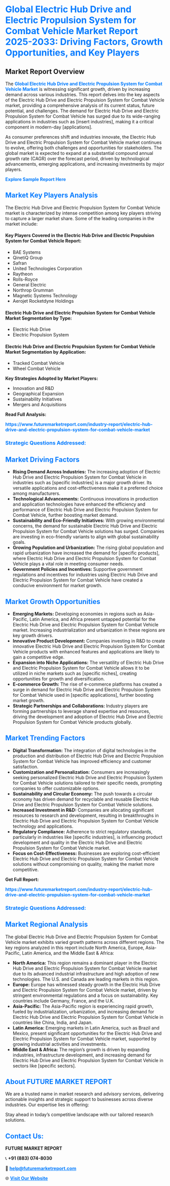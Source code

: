 <h1 style="color: #007BFF;">Global Electric Hub Drive and Electric Propulsion System for Combat Vehicle Market Report 2025-2033: Driving Factors, Growth Opportunities, and Key Players</h1>

<section id="overview">
<h2>Market Report Overview</h2>
<p>The <a href="https://www.futuremarketreport.com/industry-report/electric-hub-drive-and-electric-propulsion-system-for-combat-vehicle-market" style="color: #007BFF; text-decoration: none;"><strong>Global Electric Hub Drive and Electric Propulsion System for Combat Vehicle Market</strong></a> is witnessing significant growth, driven by increasing demand across various industries. This report delves into the key aspects of the Electric Hub Drive and Electric Propulsion System for Combat Vehicle market, providing a comprehensive analysis of its current status, future potential, and challenges. The demand for Electric Hub Drive and Electric Propulsion System for Combat Vehicle has surged due to its wide-ranging applications in industries such as [insert industries], making it a critical component in modern-day [applications].</p>
<p>As consumer preferences shift and industries innovate, the Electric Hub Drive and Electric Propulsion System for Combat Vehicle market continues to evolve, offering both challenges and opportunities for stakeholders. The global market is expected to expand at a substantial compound annual growth rate (CAGR) over the forecast period, driven by technological advancements, emerging applications, and increasing investments by major players.</p>
</section>

<section id="overview">
<p><a href="https://www.futuremarketreport.com/request-sample/reportId=84774" style="color: #007BFF; text-decoration: none;"><strong>Explore Sample Report Here</strong></a></p>
</section>

<section id="key-players">
<h2 style="color: #007BFF;">Market Key Players Analysis</h2>
<p>The Electric Hub Drive and Electric Propulsion System for Combat Vehicle market is characterized by intense competition among key players striving to capture a larger market share. Some of the leading companies in the market include:</p>
<h4>Key Players Covered in the Electric Hub Drive and Electric Propulsion System for Combat Vehicle Report:</h4>
<ul><li>BAE Systems</li><li>QinetiQ Group</li><li>Safran</li><li>United Technologies Corporation</li><li>Raytheon</li><li>Rolls-Royce</li><li>General Electric</li><li>Northrop Grumman</li><li>Magnetic Systems Technology</li><li>Aerojet Rocketdyne Holdings</li></ul>
<h4>Electric Hub Drive and Electric Propulsion System for Combat Vehicle Market Segmentation by Type:</h4>
<ul><li>Electric Hub Drive</li><li>Electric Propulsion System</li></ul>

<h4>Electric Hub Drive and Electric Propulsion System for Combat Vehicle Market Segmentation by Application:</h4>
<ul><li>Tracked Combat Vehicle</li><li>Wheel Combat Vehicle</li></ul>
<p><strong>Key Strategies Adopted by Market Players:</strong></p>
<ul>
<li>Innovation and R&D</li>
<li>Geographical Expansion</li>
<li>Sustainability Initiatives</li>
<li>Mergers and Acquisitions</li>
</ul>
</section>

<section>
<p><strong>Read Full Analysis: </strong></p><a href="https://www.futuremarketreport.com/industry-report/electric-hub-drive-and-electric-propulsion-system-for-combat-vehicle-market" style="color: #007BFF; text-decoration: none;"><strong>https://www.futuremarketreport.com/industry-report/electric-hub-drive-and-electric-propulsion-system-for-combat-vehicle-market</strong></a>
<h3 style="color: #007BFF;">Strategic Questions Addressed:</h3>
</section>

<section id="driving-factors">
<h2 style="color: #007BFF;">Market Driving Factors</h2>
<ul>
<li><strong>Rising Demand Across Industries:</strong> The increasing adoption of Electric Hub Drive and Electric Propulsion System for Combat Vehicle in industries such as [specific industries] is a major growth driver. Its versatile applications and cost-effectiveness make it a preferred choice among manufacturers.</li>
<li><strong>Technological Advancements:</strong> Continuous innovations in production and application technologies have enhanced the efficiency and performance of Electric Hub Drive and Electric Propulsion System for Combat Vehicle, further boosting market demand.</li>
<li><strong>Sustainability and Eco-Friendly Initiatives:</strong> With growing environmental concerns, the demand for sustainable Electric Hub Drive and Electric Propulsion System for Combat Vehicle solutions has surged. Companies are investing in eco-friendly variants to align with global sustainability goals.</li>
<li><strong>Growing Population and Urbanization:</strong> The rising global population and rapid urbanization have increased the demand for [specific products], where Electric Hub Drive and Electric Propulsion System for Combat Vehicle plays a vital role in meeting consumer needs.</li>
<li><strong>Government Policies and Incentives:</strong> Supportive government regulations and incentives for industries using Electric Hub Drive and Electric Propulsion System for Combat Vehicle have created a conducive environment for market growth.</li>
</ul>
</section>

<section id="growth-opportunities">
<h2 style="color: #007BFF;">Market Growth Opportunities</h2>
<ul>
<li><strong>Emerging Markets:</strong> Developing economies in regions such as Asia-Pacific, Latin America, and Africa present untapped potential for the Electric Hub Drive and Electric Propulsion System for Combat Vehicle market. Increasing industrialization and urbanization in these regions are key growth drivers.</li>
<li><strong>Innovative Product Development:</strong> Companies investing in R&D to create innovative Electric Hub Drive and Electric Propulsion System for Combat Vehicle products with enhanced features and applications are likely to gain a competitive edge.</li>
<li><strong>Expansion into Niche Applications:</strong> The versatility of Electric Hub Drive and Electric Propulsion System for Combat Vehicle allows it to be utilized in niche markets such as [specific niches], creating opportunities for growth and diversification.</li>
<li><strong>E-commerce Growth:</strong> The rise of e-commerce platforms has created a surge in demand for Electric Hub Drive and Electric Propulsion System for Combat Vehicle used in [specific applications], further boosting market growth.</li>
<li><strong>Strategic Partnerships and Collaborations:</strong> Industry players are forming partnerships to leverage shared expertise and resources, driving the development and adoption of Electric Hub Drive and Electric Propulsion System for Combat Vehicle products globally.</li>
</ul>
</section>

<section id="trending-factors">
<h2 style="color: #007BFF;">Market Trending Factors</h2>
<ul>
<li><strong>Digital Transformation:</strong> The integration of digital technologies in the production and distribution of Electric Hub Drive and Electric Propulsion System for Combat Vehicle has improved efficiency and customer satisfaction.</li>
<li><strong>Customization and Personalization:</strong> Consumers are increasingly seeking personalized Electric Hub Drive and Electric Propulsion System for Combat Vehicle solutions tailored to their specific needs, prompting companies to offer customizable options.</li>
<li><strong>Sustainability and Circular Economy:</strong> The push towards a circular economy has driven demand for recyclable and reusable Electric Hub Drive and Electric Propulsion System for Combat Vehicle solutions.</li>
<li><strong>Increased Investment in R&D:</strong> Companies are allocating significant resources to research and development, resulting in breakthroughs in Electric Hub Drive and Electric Propulsion System for Combat Vehicle technology and applications.</li>
<li><strong>Regulatory Compliance:</strong> Adherence to strict regulatory standards, particularly in industries like [specific industries], is influencing product development and quality in the Electric Hub Drive and Electric Propulsion System for Combat Vehicle market.</li>
<li><strong>Focus on Cost-Effectiveness:</strong> Businesses are exploring cost-efficient Electric Hub Drive and Electric Propulsion System for Combat Vehicle solutions without compromising on quality, making the market more competitive.</li>
</ul>
</section>

<section>
<p><strong>Get Full Report: </strong></p><a href="https://www.futuremarketreport.com/industry-report/electric-hub-drive-and-electric-propulsion-system-for-combat-vehicle-market" style="color: #007BFF; text-decoration: none;"><strong>https://www.futuremarketreport.com/industry-report/electric-hub-drive-and-electric-propulsion-system-for-combat-vehicle-market</strong></a>
<h3 style="color: #007BFF;">Strategic Questions Addressed:</h3>
</section>


<section id="regional-analysis">
<h2 style="color: #007BFF;">Market Regional Analysis</h2>
<p>The global Electric Hub Drive and Electric Propulsion System for Combat Vehicle market exhibits varied growth patterns across different regions. The key regions analyzed in this report include North America, Europe, Asia-Pacific, Latin America, and the Middle East & Africa:</p>
<ul>
<li><strong>North America:</strong> This region remains a dominant player in the Electric Hub Drive and Electric Propulsion System for Combat Vehicle market due to its advanced industrial infrastructure and high adoption of new technologies. The U.S. and Canada are leading markets in this region.</li>
<li><strong>Europe:</strong> Europe has witnessed steady growth in the Electric Hub Drive and Electric Propulsion System for Combat Vehicle market, driven by stringent environmental regulations and a focus on sustainability. Key countries include Germany, France, and the U.K.</li>
<li><strong>Asia-Pacific:</strong> The Asia-Pacific region is experiencing rapid growth, fueled by industrialization, urbanization, and increasing demand for Electric Hub Drive and Electric Propulsion System for Combat Vehicle in countries like China, India, and Japan.</li>
<li><strong>Latin America:</strong> Emerging markets in Latin America, such as Brazil and Mexico, present significant opportunities for the Electric Hub Drive and Electric Propulsion System for Combat Vehicle market, supported by growing industrial activities and investments.</li>
<li><strong>Middle East & Africa:</strong> The region’s growth is driven by expanding industries, infrastructure development, and increasing demand for Electric Hub Drive and Electric Propulsion System for Combat Vehicle in sectors like [specific sectors].</li>
</ul>
</section>

<footer>
<h2 style="color: #007BFF;">About FUTURE MARKET REPORT</h2>
<p>We are a trusted name in market research and advisory services, delivering actionable insights and strategic support to businesses across diverse industries. Our expertise lies in offering:</p>

<p>Stay ahead in today’s competitive landscape with our tailored research solutions.</p>

<h2 style="color: #007BFF;">Contact Us:</h2>
<p><strong>FUTURE MARKET REPORT</strong></p>
<p>📞 <strong>+91 (883) 074-8030</strong></p>
<p>📧 <strong><a href="mailto:help@futuremarketreport.com" style="color: #007BFF;">help@futuremarketreport.com</a></strong></p>
<p>🌐 <strong><a href="https://www.futuremarketreport.com/" style="color: #007BFF;">Visit Our Website</a></strong></p>
</footer>